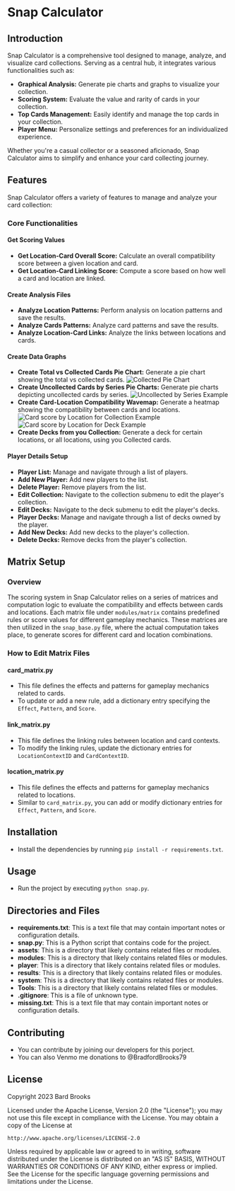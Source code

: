 # Snap Calculator

## Introduction

Snap Calculator is a comprehensive tool designed to manage, analyze, and visualize card collections. Serving as a central hub, it integrates various functionalities such as:

- **Graphical Analysis:** Generate pie charts and graphs to visualize your collection.
- **Scoring System:** Evaluate the value and rarity of cards in your collection.
- **Top Cards Management:** Easily identify and manage the top cards in your collection.
- **Player Menu:** Personalize settings and preferences for an individualized experience.

Whether you're a casual collector or a seasoned aficionado, Snap Calculator aims to simplify and enhance your card collecting journey.

## Features

Snap Calculator offers a variety of features to manage and analyze your card collection:

### Core Functionalities

#### Get Scoring Values
- **Get Location-Card Overall Score:** Calculate an overall compatibility score between a given location and card.
- **Get Location-Card Linking Score:** Compute a score based on how well a card and location are linked.

#### Create Analysis Files
- **Analyze Location Patterns:** Perform analysis on location patterns and save the results.
- **Analyze Cards Patterns:** Analyze card patterns and save the results.
- **Analyze Location-Card Links:** Analyze the links between locations and cards.

#### Create Data Graphs
- **Create Total vs Collected Cards Pie Chart:** Generate a pie chart showing the total vs collected cards.
![Collected Pie Chart](assets/images/collected_pie.png)
- **Create Uncollected Cards by Series Pie Charts:** Generate pie charts depicting uncollected cards by series.
![Uncollected by Series Example](assets/images/uncollected_series_pie.png)
- **Create Card-Location Compatibility Wavemap:** Generate a heatmap showing the compatibility between cards and locations.
![Card score by Location for Collection Example](assets/images/collection_example.png)
![Card score by Location for Deck Example](assets/images/deck_example.png)
- **Create Decks from you Collection:** Generate a deck for certain locations, or all locations, using you Collected cards.

#### Player Details Setup
- **Player List:** Manage and navigate through a list of players.
- **Add New Player:** Add new players to the list.
- **Delete Player:** Remove players from the list.
- **Edit Collection:** Navigate to the collection submenu to edit the player's collection.
- **Edit Decks:** Navigate to the deck submenu to edit the player's decks.
- **Player Decks:** Manage and navigate through a list of decks owned by the player.
- **Add New Decks:** Add new decks to the player's collection.
- **Delete Decks:** Remove decks from the player's collection.


## Matrix Setup

### Overview
The scoring system in Snap Calculator relies on a series of matrices and computation logic to evaluate the compatibility and effects between cards and locations. Each matrix file under `modules/matrix` contains predefined rules or score values for different gameplay mechanics. These matrices are then utilized in the `snap_base.py` file, where the actual computation takes place, to generate scores for different card and location combinations.

### How to Edit Matrix Files

#### card_matrix.py
- This file defines the effects and patterns for gameplay mechanics related to cards. 
- To update or add a new rule, add a dictionary entry specifying the `Effect`, `Pattern`, and `Score`.

#### link_matrix.py
- This file defines the linking rules between location and card contexts.
- To modify the linking rules, update the dictionary entries for `LocationContextID` and `CardContextID`.

#### location_matrix.py
- This file defines the effects and patterns for gameplay mechanics related to locations.
- Similar to `card_matrix.py`, you can add or modify dictionary entries for `Effect`, `Pattern`, and `Score`.




## Installation
- Install the dependencies by running `pip install -r requirements.txt`.

## Usage
- Run the project by executing `python snap.py`.

## Directories and Files
- **requirements.txt**: This is a text file that may contain important notes or configuration details.
- **snap.py**: This is a Python script that contains code for the project.
- **assets**: This is a directory that likely contains related files or modules.
- **modules**: This is a directory that likely contains related files or modules.
- **player**: This is a directory that likely contains related files or modules.
- **results**: This is a directory that likely contains related files or modules.
- **system**: This is a directory that likely contains related files or modules.
- **Tools**: This is a directory that likely contains related files or modules.
- **.gitignore**: This is a file of unknown type.
- **missing.txt**: This is a text file that may contain important notes or configuration details.

## Contributing
- You can contribute by joining our developers for this porject.
- You can also Venmo me donations to @BradfordBrooks79

## License
Copyright 2023 Bard Brooks

Licensed under the Apache License, Version 2.0 (the "License");
you may not use this file except in compliance with the License.
You may obtain a copy of the License at

    http://www.apache.org/licenses/LICENSE-2.0

Unless required by applicable law or agreed to in writing, software
distributed under the License is distributed on an "AS IS" BASIS,
WITHOUT WARRANTIES OR CONDITIONS OF ANY KIND, either express or implied.
See the License for the specific language governing permissions and
limitations under the License.

